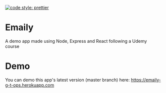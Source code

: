 [![code style: prettier](https://img.shields.io/badge/code_style-prettier-ff69b4.svg?style=flat-square)](https://github.com/prettier/prettier)

# Emaily
 A demo app made using Node, Express and React following a Udemy course

# Demo
You can demo this app's latest version (master branch) here: https://emaily-g-t-ops.herokuapp.com